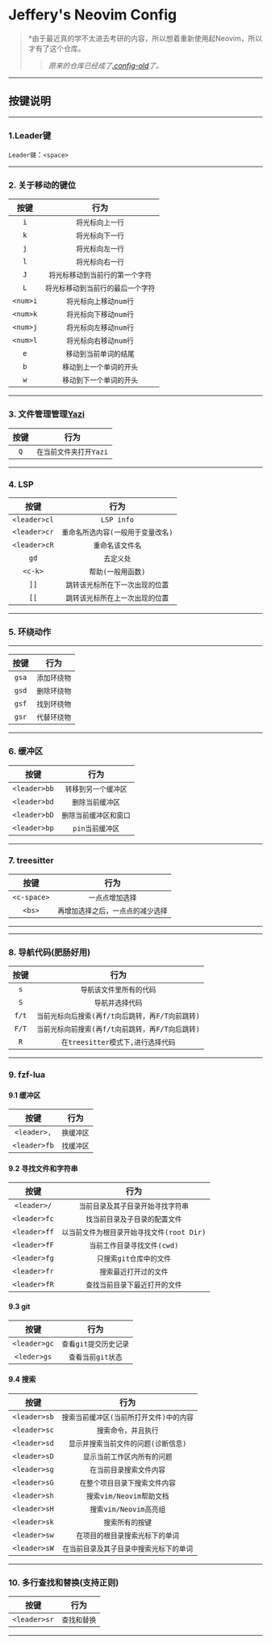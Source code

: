 # Jeffery's Neovim Config

> *由于最近真的学不太进去考研的内容，所以想着重新使用起Neovim，所以才有了这个仓库。
>>*原来的仓库已经成了[.config-old](https://github.com/LvQingRui/.config-old)了。*

---

## 按键说明

---

### 1.Leader键

`Leader键`：`<space>`

---

### 2. 关于移动的键位

| 按键| 行为|
|:-----:|:-----:|
| `i` | `将光标向上一行`|
| `k` | `将光标向下一行`|
|`j` | `将光标向左一行`|
| `l` | `将光标向右一行`|
| `J` | `将光标移动到当前行的第一个字符`|
| `L`| `将光标移动到当前行的最后一个字符`|
|`<num>i`| `将光标向上移动num行`|
|`<num>k`| `将光标向下移动num行`|
|`<num>j`| `将光标向左移动num行`|
|`<num>l`| `将光标向右移动num行`|
|`e`|`移动到当前单词的结尾`|
|`b`|`移动到上一个单词的开头`|
|`w`|`移动到下一个单词的开头`|

---

### 3. 文件管理管理[Yazi](https://github.com/sxyazi/yazi)

| 按键| 行为|
|:----:|:----:|
| `Q`| `在当前文件夹打开Yazi`|

---

### 4. LSP

| 按键         | 行为                               |
|:------------:|:----------------------------------:|
| `<leader>cl` | `LSP info`                         |
| `<leader>cr` | `重命名所选内容(一般用于变量改名)` |
| `<leader>cR` | `重命名该文件名`                   |
| `gd`         | `去定义处`                         |
| `<c-k>`      | `帮助(一般用函数)`                 |
| `]]`         | `跳转该光标所在下一次出现的位置`   |
| `[[`         | `跳转该光标所在上一次出现的位置`   |

---

### 5. 环绕动作

---

| 按键  | 行为         |
|:-----:|:------------:|
| `gsa` | `添加环绕物` |
| `gsd` | `删除环绕物` |
| `gsf` | `找到环绕物` |
| `gsr` | `代替环绕物` |

---

### 6. 缓冲区

| 按键         | 行为                   |
|:------------:|:----------------------:|
| `<leader>bb` | `转移到另一个缓冲区`   |
| `<leader>bd` | `删除当前缓冲区`       |
| `<leader>bD` | `删除当前缓冲区和窗口` |
| `<leader>bp` | `pin当前缓冲区`        |

---

### 7. treesitter

| 按键        | 行为                               |
|:-----------:|:----------------------------------:|
| `<c-space>` | `一点点增加选择`                   |
| `<bs>`      | `再增加选择之后，一点点的减少选择` |

---

---

### 8. 导航代码(肥肠好用)

| 按键  | 行为                                             |
|:-----:|:------------------------------------------------:|
| `s`   | `导航该文件里所有的代码`                         |
| `S`   | `导航并选择代码`                                 |
| `f/t` | `当前光标向后搜索(再f/t向后跳转，再F/T向前跳转)` |
| `F/T` | `当前光标向前搜索(再f/t向前跳转，再F/T向后跳转)` |
| `R`   | `在treesitter模式下,进行选择代码`                |

---

### 9. fzf-lua

#### 9.1 缓冲区

| 按键         | 行为                                       |
|:------------:|:------------------------------------------:|
| `<leader>,`  | `换缓冲区`                                 |
| `<leader>fb` | `找缓冲区`                                 |

#### 9.2 寻找文件和字符串

| 按键        | 行为                               |
|:-----------:|:----------------------------------:|
| `<leader>/` | `当前目录及其子目录开始寻找字符串` |
| `<leader>fc` | `找当前目录及子目录的配置文件`             |
| `<leader>ff` | `以当前文件为根目录开始寻找文件(root Dir)` |
| `<leader>fF` | `当前工作目录寻找文件(cwd)`                |
| `<leader>fg` | `只搜索git仓库中的文件`                    |
| `<leader>fr` | `搜索最近打开过的文件`                     |
| `<leader>fR` | `查找当前目录下最近打开的文件`             |  

#### 9.3 git

| 按键 | 行为 |
|:----:|:----:|
| `<leader>gc` | `查看git提交历史记录`                      |  
| `<leder>gs`  | `查看当前git状态`                          |  

#### 9.4 搜索

| 按键         | 行为                                     |
|:------------:|:----------------------------------------:|
| `<leader>sb` | `搜索当前缓冲区(当前所打开文件)中的内容` |
| `<leader>sc` | `搜索命令，并且执行`                     |
| `<leader>sd` | `显示并搜索当前文件的问题(诊断信息)`     |
| `<leader>sD` | `显示当前工作区内所有的问题`             |
| `<leader>sg` | `在当前目录搜索文件内容`                 |
| `<leader>sG` | `在整个项目目录下搜索文件内容`           |
| `<leader>sh` | `搜索vim/Neovim帮助文档`                 |
| `<leader>sH` | `搜索vim/Neovim高亮组`                   |
| `<leader>sk` | `搜索所有的按键`                         |
| `<leader>sw` | `在项目的根目录搜索光标下的单词`         |
| `<leader>sW` | `在当前目录及其子目录中搜索光标下的单词` |

---

### 10. 多行查找和替换(支持正则)

| 按键         | 行为         |
|:------------:|:------------:|
| `<leader>sr` | `查找和替换` |

---
